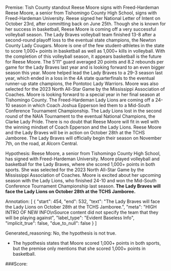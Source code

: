 
Premise:
Tish County standout Reese Moore signs with Freed-Hardeman
Reese Moore, a senior from Tishomingo County High School, signs with Freed-Hardeman University. Reese signed her National Letter of Intent on October 23rd, after committing back on June 25th.
Though she is known for her success in basketball, Reese Moore is coming off a very successful volleyball season. The Lady Braves volleyball team finished 13-8 after a second-round playoff loss to the eventual state champions, the Newton County Lady Cougars. Moore is one of the few student-athletes in the state to score 1,000+ points in basketball as well as 1,000+ kills in volleyball. With the completion of this volleyball season, it appears basketball is the future for Reese Moore.
The 5’11” guard averaged 20 points and 8.2 rebounds per game for the Lady Braves last year and is looking forward to an even bigger season this year. Moore helped lead the Lady Braves to a 29-3 season last year, which ended in a loss in the 4A state quarterfinals to the eventual runner-up state champions, the Pontotoc Lady Warriors. Moore was also selected for the 2023 North All-Star Game by the Mississippi Association of Coaches. Moore is looking forward to a special year in her final season at Tishomingo County.
The Freed-Hardeman Lady Lions are coming off a 24-10 season in which Coach Joshua Epperson led them to a Mid-South Conference Tournament Championship. The Lady Lions lost in the second round of the NAIA Tournament to the eventual National Champions, the Clarke Lady Pride. There is no doubt that Reese Moore will fit in well with the winning mindset of Coach Epperson and the Lady Lions.
Reese Moore and the Lady Braves will be in action on October 28th at the TCHS Jamboree. The Lady Braves will officially begin their season on November 7th, on the road, at Alcorn Central.

Hypothesis:
Reese Moore, a senior from Tishomingo County High School, has signed with Freed-Hardeman University. Moore played volleyball and basketball for the Lady Braves, where she scored 1,000+ points in both sports. She was selected for the 2023 North All-Star Game by the Mississippi Association of Coaches. Moore is excited about her upcoming season with the Lady Lions, who finished 24-10 and won the Mid-South Conference Tournament Championship last season. **The Lady Braves will face the Lady Lions on October 28th at the TCHS Jamboree.**

Annotation:
[
  {
    "start": 454,
    "end": 532,
    "text": "The Lady Braves will face the Lady Lions on October 28th at the TCHS Jamboree.",
    "meta": "HIGH INTRO OF NEW INFO\nSource content did not specify the team that they will be playing against",
    "label_type": "Evident Baseless Info",
    "implicit_true": false,
    "due_to_null": false
  }
]

Generated_reasoning:
No, the hypothesis is not true. 
- The hypothesis states that Moore scored 1,000+ points in both sports, but the premise only mentions that she scored 1,000+ points in basketball.

###Score:
